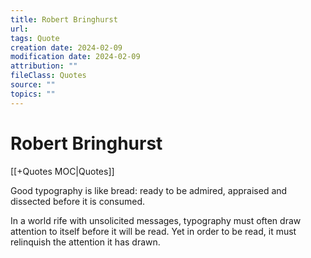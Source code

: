 ```yaml
---
title: Robert Bringhurst
url: 
tags: Quote
creation date: 2024-02-09
modification date: 2024-02-09
attribution: ""
fileClass: Quotes
source: ""
topics: ""
---
```


# Robert Bringhurst

[[+Quotes MOC|Quotes]]

Good typography is like bread: ready to be admired, appraised and dissected before it is consumed.

In a world rife with unsolicited messages, typography must often draw attention to itself before it will be read. Yet in order to be read, it must relinquish the attention it has drawn.
